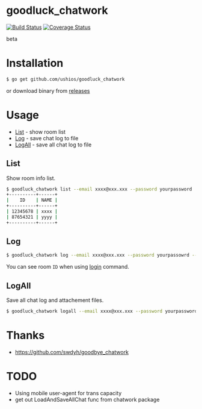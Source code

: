 goodluck_chatwork
==================


[![Build Status](https://travis-ci.org/ushios/goodluck_chatwork.svg?branch=master)](https://travis-ci.org/ushios/goodluck_chatwork)
[![Coverage Status](https://coveralls.io/repos/ushios/goodluck_chatwork/badge.svg?branch=master&service=github)](https://coveralls.io/github/ushios/goodluck_chatwork?branch=master)

beta

# Installation

```bash
$ go get github.com/ushios/goodluck_chatwork
```

or download binary from [releases](https://github.com/ushios/goodluck_chatwork/releases)

# Usage

- [List](#list) - show room list
- [Log](#log) - save chat log to file
- [LogAll](#logall) - save all chat log to file

## List

Show room info list.

```bash
$ goodluck_chatwork list --email xxxx@xxx.xxx --password yourpassword
+----------+------+
|    ID    | NAME |
+----------+------+
| 12345678 | xxxx |
| 87654321 | yyyy |
+----------+------+
```

## Log

```bash
$ goodluck_chatwork log --email xxxx@xxx.xxx --password yourpassowrd --room 123456789
```

You can see room `ID` when using [login](#login) command.

## LogAll

Save all chat log and attachement files.

```bash
$ goodluck_chatwork logall --email xxxx@xxx.xxx --password yourpassword
```

# Thanks

- https://github.com/swdyh/goodbye_chatwork

# TODO

- Using mobile user-agent for trans capacity
- get out LoadAndSaveAllChat func from chatwork package
